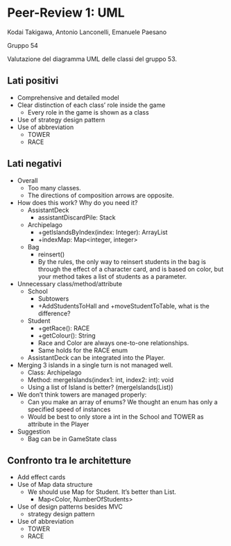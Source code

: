 # Peer-Review 1: UML

Kodai Takigawa, Antonio Lanconelli, Emanuele Paesano

Gruppo 54

Valutazione del diagramma UML delle classi del gruppo 53.

## Lati positivi

- Comprehensive and detailed model
- Clear distinction of each class’ role inside the game
  - Every role in the game is shown as a class
- Use of strategy design pattern
- Use of abbreviation
  - TOWER
  - RACE


## Lati negativi

- Overall
  - Too many classes.
  - The directions of composition arrows are opposite.
- How does this work? Why do you need it?	
  - AssistantDeck
    - assistantDiscardPile: Stack<Assistant>
  - Archipelago
    - +getIslandsByIndex(index: Integer): ArrayList<Island> 
    - +indexMap: Map<integer, integer>
  - Bag
    - reinsert()
    - By the rules, the only way to reinsert students in the bag is through the effect of a character card, and is based on color, but your method takes a list of students as a parameter.
- Unnecessary class/method/attribute
  - School
    - Subtowers
    - +AddStudentsToHall and +moveStudentToTable, what is the difference?
  - Student
    - +getRace(): RACE 
    - +getColour(): String
    - Race and Color are always one-to-one relationships.
    - Same holds for the RACE enum
  - AssistantDeck can be integrated into the Player.
- Merging 3 islands in a single turn is not managed well.
  - Class: Archipelago
  - Method: mergeIslands(index1: int, index2: int): void
  - Using a list of Island is better? (mergeIslands(List<Island>))
- We don’t think towers are managed properly:
  - Can you make an array of enums? We thought an enum has only a specified speed of instances
  - Would be best to only store a int in the School and TOWER as attribute in the Player
- Suggestion
  - Bag can be in GameState class


## Confronto tra le architetture

- Add effect cards
- Use of Map data structure
  - We should use Map for Student. It’s better than List.
    - Map<Color, NumberOfStudents>
- Use of design patterns besides MVC
  - strategy design pattern
- Use of abbreviation
  - TOWER
  - RACE
